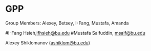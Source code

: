 # GPP

Group Members: Alexey, Betsey, I-Fang, Mustafa, Amanda

#I-Fang Hsieh,ifhsieh@bu.edu
#Mustafa Saifuddin, msaif@bu.edu

Alexey Shiklomanov (ashiklom@bu.edu)

